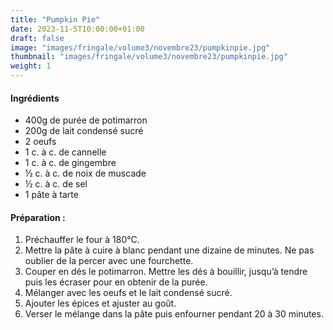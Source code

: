 ```yaml
---
title: "Pumpkin Pie"
date: 2023-11-5T10:00:00+01:00
draft: false
image: "images/fringale/volume3/novembre23/pumpkinpie.jpg"
thumbnail: "images/fringale/volume3/novembre23/pumpkinpie.jpg"
weight: 1
---
```


#### Ingrédients

- 400g de purée de potimarron
- 200g de lait condensé sucré
- 2 oeufs
- 1 c. à c. de cannelle
- 1 c. à c. de gingembre
- ½ c. à c. de noix de muscade
- ½ c. à c. de sel
- 1 pâte à tarte

#### Préparation :

1. Préchauffer le four à 180°C.
2. Mettre la pâte à cuire à blanc pendant une dizaine de minutes. Ne pas oublier de la percer avec une fourchette.
3. Couper en dés le potimarron. Mettre les dés à bouillir, jusqu’à tendre puis les écraser pour en obtenir de la purée.
4. Mélanger avec les oeufs et le lait condensé sucré.
5. Ajouter les épices et ajuster au goût.
6. Verser le mélange dans la pâte puis enfourner pendant 20 à 30 minutes.